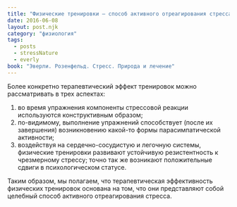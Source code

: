 ```yaml
---
title: "Физические тренировки – способ активного отреагирования стресса"
date: 2016-06-08
layout: post.njk
category: "физиология"
tags:
  - posts
  - stressNature
  - everly
book: "Эверли. Розенфельд. Стресс. Природа и лечение"
---
```


Более конкретно терапевтический эффект тренировок можно рассматривать в трех аспектах:

1. во время упражнения компоненты стрессовой реакции используются конструктивным образом;
2. по-видимому, выполнение упражнений способствует (после их завершения) возникновению какой-то формы парасимпатической активности;
3. воздействуя на сердечно-сосудистую и легочную системы, физические тренировки развивают устойчивую резистентность к чрезмерному стрессу; точно так же возникают положительные сдвиги в психологическом статусе.

Таким образом, мы полагаем, что терапевтическая эффективность физических тренировок основана на том, что они представляют собой целебный способ активного отреагирования стресса.
